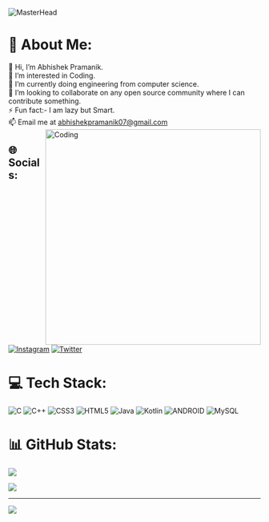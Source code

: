 ![MasterHead](https://1.bp.blogspot.com/-7A4WynwLsMw/XbBpCXG8fHI/AAAAAAAAMt4/uOa1bpLskYgrwGbllhSu2SDj_Mig8SXJQCLcBGAsYHQ/s1600/2000_600px.gif)
# 💫 About Me:
👋 Hi, I’m Abhishek Pramanik.
<br>👀 I’m interested in Coding.
<br>🌱 I’m currently doing engineering from computer science.
<br>💞️ I’m looking to collaborate on any open source community where I can contribute something.
<br>⚡ Fun fact:- I am lazy but Smart.
<br>📫 Email me at abhishekpramanik07@gmail.com 
<img align="right" alt="Coding" width="430" src="https://i.pinimg.com/originals/81/17/8b/81178b47a8598f0c81c4799f2cdd4057.gif">


## 🌐 Socials:
[![Instagram](https://img.shields.io/badge/Instagram-%23E4405F.svg?logo=Instagram&logoColor=white)](https://instagram.com/_abhi.1289_) [![Twitter](https://img.shields.io/badge/Twitter-%231DA1F2.svg?logo=Twitter&logoColor=white)](https://twitter.com/abhishek_128900) 

# 💻 Tech Stack:
![C](https://img.shields.io/badge/c-%2300599C.svg?style=for-the-badge&logo=c&logoColor=white) ![C++](https://img.shields.io/badge/c++-%2300599C.svg?style=for-the-badge&logo=c%2B%2B&logoColor=white) ![CSS3](https://img.shields.io/badge/css3-%231572B6.svg?style=for-the-badge&logo=css3&logoColor=white) ![HTML5](https://img.shields.io/badge/html5-%23E34F26.svg?style=for-the-badge&logo=html5&logoColor=white) ![Java](https://img.shields.io/badge/java-%23ED8B00.svg?style=for-the-badge&logo=java&logoColor=white) ![Kotlin](https://img.shields.io/badge/kotlin-%230095D5.svg?style=for-the-badge&logo=kotlin&logoColor=white) ![ANDROID](https://img.shields.io/badge/android-%2320232a.svg?style=for-the-badge&logo=android&logoColor=%a4c639) ![MySQL](https://img.shields.io/badge/mysql-%2300f.svg?style=for-the-badge&logo=mysql&logoColor=white)

# 📊 GitHub Stats:
![](https://github-readme-stats.vercel.app/api?username=Abhishek-Pramanik07&theme=dark&hide_border=false&include_all_commits=true&count_private=false)
<!-- ![](https://github-readme-streak-stats.herokuapp.com/?user=Abhishek-Pramanik07&theme=dark&hide_border=false) -->
![](https://github-readme-stats.vercel.app/api/top-langs/?username=Abhishek-Pramanik07&theme=dark&hide_border=false&include_all_commits=true&count_private=false&layout=compact)

---
[![](https://visitcount.itsvg.in/api?id=Abhishek-Pramanik07&icon=5&color=0)](https://visitcount.itsvg.in)

